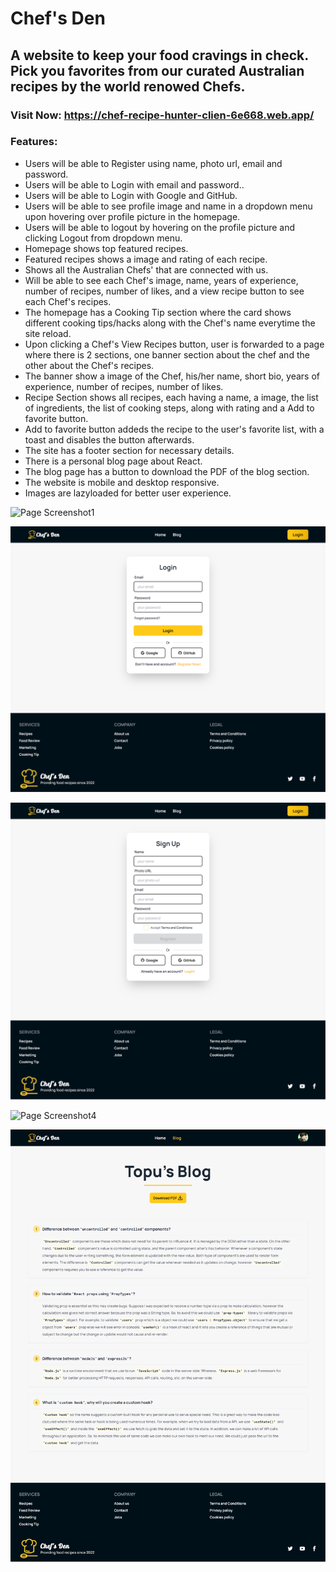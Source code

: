 # Chef's Den

## A website to keep your food cravings in check. Pick you favorites from our curated Australian recipes by the world renowed Chefs.

### Visit Now: https://chef-recipe-hunter-clien-6e668.web.app/

### Features:

- Users will be able to Register using name, photo url, email and password.
- Users will be able to Login with email and password..
- Users will be able to Login with Google and GitHub.
- Users will be able to see profile image and name in a dropdown menu upon hovering over profile picture in the homepage.
- Users will be able to logout by hovering on the profile picture and clicking Logout from dropdown menu.
- Homepage shows top featured recipes.
- Featured recipes shows a image and rating of each recipe.
- Shows all the Australian Chefs' that are connected with us.
- Will be able to see each Chef's image, name, years of experience, number of recipes, number of likes, and a view recipe button to see each Chef's recipes.
- The homepage has a Cooking Tip section where the card shows different cooking tips/hacks along with the Chef's name everytime the site reload.
- Upon clicking a Chef's View Recipes button, user is forwarded to a page where there is 2 sections, one banner section about the chef and the other about the Chef's recipes.
- The banner show a image of the Chef, his/her name, short bio, years of experience, number of recipes, number of likes.
- Recipe Section shows all recipes, each having a name, a image, the list of ingredients, the list of cooking steps, along with rating and a Add to favorite button.
- Add to favorite button addeds the recipe to the user's favorite list, with a toast and disables the button afterwards.
- The site has a footer section for necessary details.
- There is a personal blog page about React.
- The blog page has a button to download the PDF of the blog section.
- The website is mobile and desktop responsive.
- Images are lazyloaded for better user experience.

![Page Screenshot1](./public/screenshots/Chef-s-Den.png)

![Page Screenshot2](./public/screenshots/Chef-s-Den-1.png)

![Page Screenshot3](./public/screenshots/Chef-s-Den-2.png)

![Page Screenshot4](./public/screenshots/Chef-s-Den-3.png)

![Page Screenshot5](./public/screenshots/Chef-s-Den-4.png)
